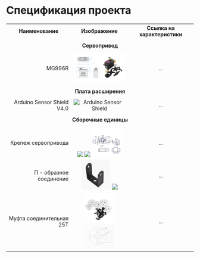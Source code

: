 # Спецификация проекта

<table>
  <tr>
    <td align="center"><b>Наименование</b></td>
    <td align="center"><b>Изображение</b></td>
    <td align="center"><b>Ссылка на характеристики</b></td>
  </tr>
  <tr>
    <td colspan="3" align="center" style="font-weight: bold; padding: 10px;">
      Сервопривод
    </td>
  </tr>
  <tr>
    <td align="right">MG996R</td>
    <td align="center">
      <img src="https://github.com/EngineerZavoda/ROSE-Robotic-Open-Source-Education/blob/9514f9716fee31dc185fbe311bff393d21c90672/ROBO-HAND_BEGINNER/Image/ServoMotor/MG996R_FIG1.png" alt="MG996R Servomotor" width="150">
    </td>
    <td align="center">...</td>
  </tr>
  <tr>
    <td colspan="3" align="center" style="font-weight: bold; padding: 10px;">
      Плата расширения
    </td>
  </tr>
  <tr>
    <td align="right">Arduino Sensor Shield V4.0</td>
    <td align="center">
      <img src="https://github.com/EngineerZavoda/ROSE-Robotic-Open-Source-Education/blob/232d3d006d0e91993ed61fe0fbd08181a279a8f0/ROBO-HAND_BEGINNER/Image/Arduino/SensorShield_0.jpg" alt="Arduino Sensor Shield" width="120">
    </td>
    <td align="center">...</td>
  </tr>
  <tr>
    <td colspan="3" align="center" style="font-weight: bold; padding: 10px;">
      Сборочные единицы
    </td>
  </tr>
  <tr>
    <td align="right">Крепеж сервопривода</td>
    <td align="center">
      <img src="https://github.com/EngineerZavoda/ROSE-Robotic-Open-Source-Education/blob/b5966f6b657fda9090f053bd9aa264ff4ffef472/ROBO-HAND_BEGINNER/Image/Bracing/Part_0/0.jpg" width="80">
      <img src="https://github.com/EngineerZavoda/ROSE-Robotic-Open-Source-Education/blob/b5966f6b657fda9090f053bd9aa264ff4ffef472/ROBO-HAND_BEGINNER/Image/Bracing/Part_0/1.jpeg" width="80">
      <img src="https://github.com/EngineerZavoda/ROSE-Robotic-Open-Source-Education/blob/b5966f6b657fda9090f053bd9aa264ff4ffef472/ROBO-HAND_BEGINNER/Image/Bracing/Part_0/2.jpg" width="80">
    </td>
    <td align="center">...</td>
  </tr>
  <tr>
    <td align="right">П - образное соединение</td>
    <td align="center">
      <img src="https://github.com/EngineerZavoda/ROSE-Robotic-Open-Source-Education/blob/b5966f6b657fda9090f053bd9aa264ff4ffef472/ROBO-HAND_BEGINNER/Image/Bracing/Part_1/0.jpg" width="80">
      <img src="https://github.com/EngineerZavoda/ROSE-Robotic-Open-Source-Education/blob/b5966f6b657fda9090f053bd9aa264ff4ffef472/ROBO-HAND_BEGINNER/Image/Bracing/Part_1/1.jpg" width="80">
    </td>
    <td align="center">...</td>
  </tr>
  <tr>
    <td align="right">Муфта соединительная 25T</td>
    <td align="center">
      <img src="https://github.com/EngineerZavoda/ROSE-Robotic-Open-Source-Education/blob/b5966f6b657fda9090f053bd9aa264ff4ffef472/ROBO-HAND_BEGINNER/Image/Bracing/Part_2/0.jpg" width="80">
      <img src="https://github.com/EngineerZavoda/ROSE-Robotic-Open-Source-Education/blob/b5966f6b657fda9090f053bd9aa264ff4ffef472/ROBO-HAND_BEGINNER/Image/Bracing/Part_2/1.jpg" width="80">
    </td>
    <td align="center">...</td>
  </tr>
</table>
